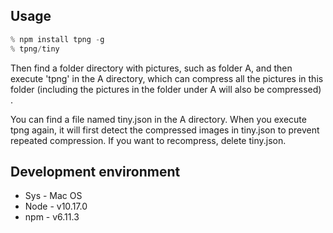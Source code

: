 ## Usage

```js
% npm install tpng -g
% tpng/tiny
```
Then find a folder directory with pictures, such as folder A, and then execute 'tpng' in the A directory, which can compress all the pictures in this folder (including the pictures in the folder under A will also be compressed) .

You can find a file named tiny.json in the A directory. When you execute tpng again, it will first detect the compressed images in tiny.json to prevent repeated compression. If you want to recompress, delete tiny.json.

## Development environment
- Sys - Mac OS
- Node - v10.17.0
- npm - v6.11.3
